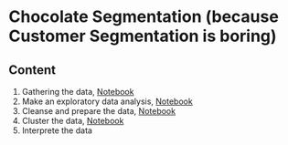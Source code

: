 # Chocolate Segmentation (because Customer Segmentation is boring)

## Content

1. Gathering the data, [Notebook](src/request_and_save_data.ipynb)
2. Make an exploratory data analysis, [Notebook](src/EDA_and_cleansing.ipynb)
3. Cleanse and prepare the data, [Notebook](src/EDA_and_cleansing.ipynb)
4. Cluster the data, [Notebook](src/Clustering_and_Interpretation.ipynb)
5. Interprete the data

